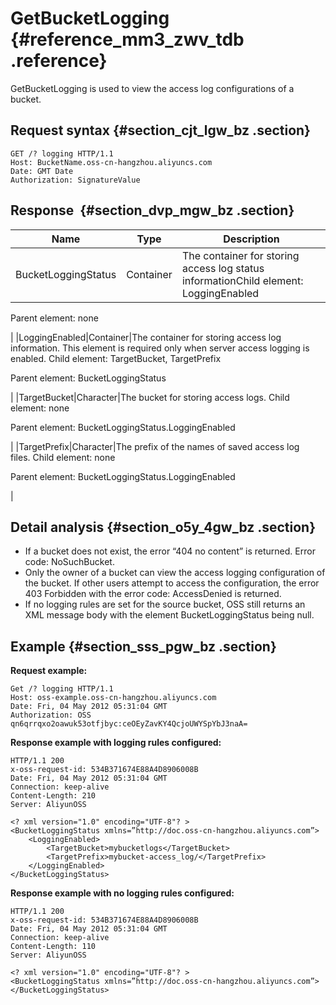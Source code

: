 # GetBucketLogging {#reference_mm3_zwv_tdb .reference}

GetBucketLogging is used to view the access log configurations of a bucket.

## Request syntax {#section_cjt_lgw_bz .section}

```
GET /? logging HTTP/1.1
Host: BucketName.oss-cn-hangzhou.aliyuncs.com
Date: GMT Date
Authorization: SignatureValue
```

## Response  {#section_dvp_mgw_bz .section}

|Name|Type|Description|
|----|----|-----------|
|BucketLoggingStatus|Container|The container for storing access log status informationChild element: LoggingEnabled

Parent element: none

|
|LoggingEnabled|Container|The container for storing access log information. This element is required only when server access logging is enabled. Child element: TargetBucket, TargetPrefix

Parent element: BucketLoggingStatus

|
|TargetBucket|Character|The bucket for storing access logs. Child element: none

Parent element: BucketLoggingStatus.LoggingEnabled

|
|TargetPrefix|Character|The prefix of the names of saved access log files. Child element: none

Parent element: BucketLoggingStatus.LoggingEnabled

|

## Detail analysis {#section_o5y_4gw_bz .section}

-   If a bucket does not exist, the error “404 no content” is returned. Error code: NoSuchBucket.
-   Only the owner of a bucket can view the access logging configuration of the bucket. If other users attempt to access the configuration, the error 403 Forbidden with the error code: AccessDenied is returned.
-   If no logging rules are set for the source bucket, OSS still returns an XML message body with the element BucketLoggingStatus being null.

## Example {#section_sss_pgw_bz .section}

**Request example:**

```
Get /? logging HTTP/1.1
Host: oss-example.oss-cn-hangzhou.aliyuncs.com  
Date: Fri, 04 May 2012 05:31:04 GMT  
Authorization: OSS qn6qrrqxo2oawuk53otfjbyc:ceOEyZavKY4QcjoUWYSpYbJ3naA=
```

**Response example with logging rules configured:**

```
HTTP/1.1 200
x-oss-request-id: 534B371674E88A4D8906008B
Date: Fri, 04 May 2012 05:31:04 GMT
Connection: keep-alive
Content-Length: 210  
Server: AliyunOSS

<? xml version="1.0" encoding="UTF-8"? >
<BucketLoggingStatus xmlns=”http://doc.oss-cn-hangzhou.aliyuncs.com”>
    <LoggingEnabled>
        <TargetBucket>mybucketlogs</TargetBucket>
        <TargetPrefix>mybucket-access_log/</TargetPrefix>
    </LoggingEnabled>
</BucketLoggingStatus>
```

**Response example with no logging rules configured:**

```
HTTP/1.1 200 
x-oss-request-id: 534B371674E88A4D8906008B
Date: Fri, 04 May 2012 05:31:04 GMT
Connection: keep-alive
Content-Length: 110  
Server: AliyunOSS

<? xml version="1.0" encoding="UTF-8"? >
<BucketLoggingStatus xmlns=”http://doc.oss-cn-hangzhou.aliyuncs.com”>
</BucketLoggingStatus>
```

